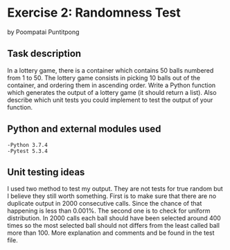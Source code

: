 # Exercise 2: Randomness Test

by Poompatai Puntitpong

## Task description

In a lottery game, there is a container which contains 50 balls numbered from 1 to 50. The lottery game consists in picking 10 balls out of the container, and ordering them in ascending order. Write a Python function which generates the output of a lottery game (it should return a list). Also describe which unit tests you could implement to test the output of your function.

## Python and external modules used

    -Python 3.7.4
    -Pytest 5.3.4

## Unit testing ideas

I used two method to test my output. They are not tests for true random but I believe they still worth something. First is to make sure that there are no duplicate output in 2000 consecutive calls. Since the chance of that happening is less than 0.001%. The second one is to check for uniform distribution. In 2000 calls each ball should have been selected around 400 times so the most selected ball should not differs from the least called ball more than 100. More explanation and comments and be found in the test file.